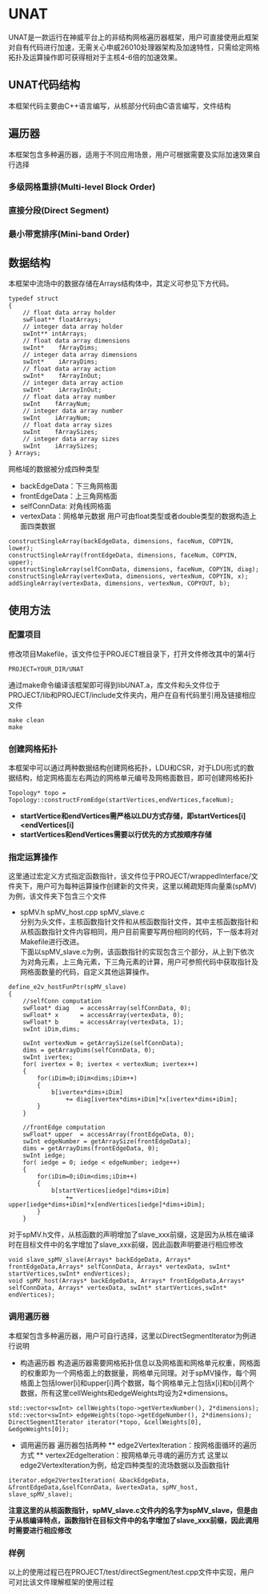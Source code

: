 # UNAT
UNAT是一款运行在神威平台上的非结构网格遍历器框架，用户可直接使用此框架对自有代码进行加速，无需关心申威26010处理器架构及加速特性，只需给定网格拓扑及运算操作即可获得相对于主核4-6倍的加速效果。
## UNAT代码结构
本框架代码主要由C++语言编写，从核部分代码由C语言编写，文件结构
## 遍历器
本框架包含多种遍历器，适用于不同应用场景，用户可根据需要及实际加速效果自行选择
### 多级网格重排(Multi-level Block Order)
### 直接分段(Direct Segment)
### 最小带宽排序(Mini-band Order)
## 数据结构
本框架中流场中的数据存储在Arrays结构体中，其定义可参见下方代码。
```
typedef struct
{
    // float data array holder
    swFloat** floatArrays;
    // integer data array holder
    swInt** intArrays;
    // float data array dimensions
    swInt*    fArrayDims;
    // integer data array dimensions
    swInt*    iArrayDims;
    // float data array action
    swInt*    fArrayInOut;
    // integer data array action
    swInt*    iArrayInOut;
    // float data array number
    swInt    fArrayNum;
    // integer data array number
    swInt    iArrayNum;
    // float data array sizes
    swInt    fArraySizes;
    // integer data array sizes
    swInt    iArraySizes;
} Arrays;
```
网格域的数据被分成四种类型
* backEdgeData：下三角网格面
* frontEdgeData：上三角网格面
* selfConnData: 对角线网格面
* vertexData：网格单元数据
用户可由float类型或者double类型的数据构造上面四类数据
```
constructSingleArray(backEdgeData, dimensions, faceNum, COPYIN, lower);
constructSingleArray(frontEdgeData, dimensions, faceNum, COPYIN, upper);
constructSingleArray(selfConnData, dimensions, faceNum, COPYIN, diag);
constructSingleArray(vertexData, dimensions, vertexNum, COPYIN, x);
addSingleArray(vertexData, dimensions, vertexNum, COPYOUT, b);
```
## 使用方法
### 配置项目
修改项目Makefile，该文件位于PROJECT根目录下，打开文件修改其中的第4行
```
PROJECT=YOUR_DIR/UNAT
```
通过make命令编译该框架即可得到libUNAT.a，库文件和头文件位于PROJECT/lib和PROJECT/include文件夹内，用户在自有代码里引用及链接相应文件
```
make clean
make
```
### 创建网格拓扑
本框架中可以通过两种数据结构创建网格拓扑，LDU和CSR，对于LDU形式的数据结构，给定网格面左右两边的网格单元编号及网格面数目，即可创建网格拓扑
```
Topology* topo = Topology::constructFromEdge(startVertices,endVertices,faceNum);
```
* **startVertice和endVertices需严格以LDU方式存储，即startVertices[i]<endVertices[i]**
* **startVertices和endVertices需要以行优先的方式按顺序存储**
### 指定运算操作
这里通过宏定义方式指定函数指针，该文件位于PROJECT/wrappedInterface/文件夹下，用户可为每种运算操作创建新的文件夹，这里以稀疏矩阵向量乘(spMV)为例，该文件夹下包含三个文件
* spMV.h spMV_host.cpp spMV_slave.c </br>
分别为头文件，主核函数指针文件和从核函数指针文件，其中主核函数指针和从核函数指针文件内容相同，用户目前需要写两份相同的代码，下一版本将对Makefile进行改进。</br>
下面以spMV_slave.c为例，该函数指针的实现包含三个部分，从上到下依次为对角元素，上三角元素，下三角元素的计算，用户可参照代码中获取指针及网格面数量的代码，自定义其他运算操作。</br>
```
define_e2v_hostFunPtr(spMV_slave)
{
    //selfConn computation
    swFloat* diag   = accessArray(selfConnData, 0);
    swFloat* x      = accessArray(vertexData, 0);
    swFloat* b      = accessArray(vertexData, 1);
    swInt iDim,dims;

    swInt vertexNum = getArraySize(selfConnData);
    dims = getArrayDims(selfConnData, 0);
    swInt ivertex;
    for( ivertex = 0; ivertex < vertexNum; ivertex++)
    {
        for(iDim=0;iDim<dims;iDim++)
        {
            b[ivertex*dims+iDim]
                += diag[ivertex*dims+iDim]*x[ivertex*dims+iDim];
        }
    }

    //frontEdge computation
    swFloat* upper  = accessArray(frontEdgeData, 0);
    swInt edgeNumber = getArraySize(frontEdgeData);
    dims = getArrayDims(frontEdgeData, 0);
    swInt iedge;
    for( iedge = 0; iedge < edgeNumber; iedge++)
    {
        for(iDim=0;iDim<dims;iDim++)
        {
            b[startVertices[iedge]*dims+iDim]
                += upper[iedge*dims+iDim]*x[endVertices[iedge]*dims+iDim];
        }
    }
```
对于spMV.h文件，从核函数的声明增加了slave_xxx前缀，这是因为从核在编译时在目标文件中的名字增加了slave_xxx前缀，因此函数声明要进行相应修改
```
void slave_spMV_slave(Arrays* backEdgeData, Arrays* frontEdgeData,Arrays* selfConnData, Arrays* vertexData, swInt* startVertices,swInt* endVertices);
void spMV_host(Arrays* backEdgeData, Arrays* frontEdgeData,Arrays* selfConnData, Arrays* vertexData, swInt* startVertices,swInt* endVertices);
```
### 调用遍历器
本框架包含多种遍历器，用户可自行选择，这里以DirectSegmentIterator为例进行说明
* 构造遍历器
构造遍历器需要网格拓扑信息以及网格面和网格单元权重，网格面的权重即为一个网格面上的数据量，网格单元同理。对于spMV操作，每个网格面上包括lower[i]和upper[i]两个数据，每个网格单元上包括x[i]和b[i]两个数据，所有这里cellWeights和edgeWeights均设为2\*dimensions。
```
std::vector<swInt> cellWeights(topo->getVertexNumber(), 2*dimensions);
std::vector<swInt> edgeWeights(topo->getEdgeNumber(), 2*dimensions);
DirectSegmentIterator iterator(*topo, &cellWeights[0], &edgeWeights[0]);
```
* 调用遍历器
遍历器包括两种
** edge2VertexIteration：按网格面循环的遍历方式
** vertex2EdgeIteration：按网格单元寻魂的遍历方式
这里以edge2VertexIteration为例，给定四种类型的流场数据以及函数指针
```
iterator.edge2VertexIteration( &backEdgeData, &frontEdgeData,&selfConnData, &vertexData, spMV_host, slave_spMV_slave);
```
**注意这里的从核函数指针，spMV_slave.c文件内的名字为spMV_slave，但是由于从核编译特点，函数指针在目标文件中的名字增加了slave_xxx前缀，因此调用时需要进行相应修改**
### 样例
以上的使用过程已在PROJECT/test/directSegment/test.cpp文件中实现，用户可对比该文件理解框架的使用过程
